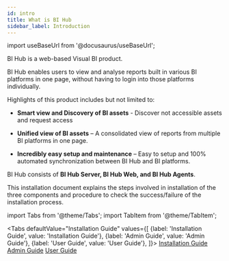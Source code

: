```yaml
---
id: intro
title: What is BI Hub
sidebar_label: Introduction
---
```


import useBaseUrl from '@docusaurus/useBaseUrl';

BI Hub is a web-based Visual BI product.

BI Hub enables users to view and analyse reports built in various BI platforms in one page, without having to login into those platforms individually.

Highlights of this product includes but not limited to:

* **Smart view and Discovery of BI assets** - Discover not accessible assets and request access

* **Unified view of BI assets** – A consolidated view of reports from multiple BI platforms in one page.

* **Incredibly easy setup and maintenance** – Easy to setup and 100% automated synchronization between BI Hub and BI platforms.

BI Hub consists of **BI Hub Server, BI Hub Web, and BI Hub Agents**.

This installation document explains the steps involved in installation of the three components and procedure to check the success/failure of the installation process.

import Tabs from '@theme/Tabs';
import TabItem from '@theme/TabItem';

<Tabs
  defaultValue="Installation Guide"
  values={[
    {label: 'Installation Guide', value: 'Installation Guide'},
    {label: 'Admin Guide', value: 'Admin Guide'},
    {label: 'User Guide', value: 'User Guide'},
  ]}>
  <TabItem value="Installation Guide"><a href="/docs/installation-guide/welcome">Installation Guide</a></TabItem>
  <TabItem value="Admin Guide"><a href="/docs/admin-guide/getting-started/welcome">Admin Guide</a></TabItem>
  <TabItem value="User Guide"><a href="/docs/userguide/dashboard">User Guide</a></TabItem>
</Tabs>
